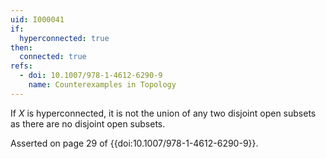 ```yaml
---
uid: I000041
if:
  hyperconnected: true
then:
  connected: true
refs:
  - doi: 10.1007/978-1-4612-6290-9
    name: Counterexamples in Topology
---
```

If $X$ is hyperconnected, it is not the union of any two disjoint open subsets as there are no disjoint open subsets.

Asserted on page 29 of {{doi:10.1007/978-1-4612-6290-9}}.
